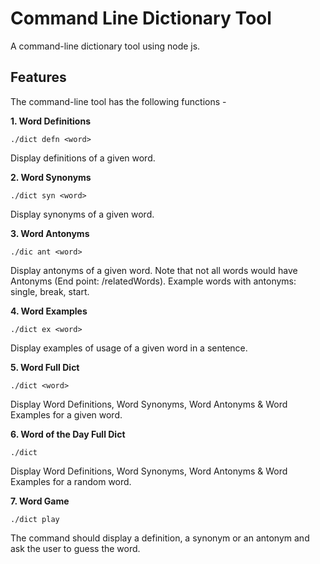 
# **Command Line Dictionary Tool**

A command-line dictionary tool using node js.

## Features

The command-line tool has the following functions -

**1. Word Definitions**

`./dict defn <word>`

Display definitions of a given word.

**2. Word Synonyms**

`./dict syn <word>`

Display synonyms of a given word.

**3. Word Antonyms**

`./dic ant <word>`

Display antonyms of a given word. Note that not all words would have Antonyms  (End point: /relatedWords). Example words with antonyms: single, break, start.

**4. Word Examples**

`./dict ex <word>`

Display examples of usage of a given word in a sentence.

**5. Word Full Dict**

`./dict <word>`

Display Word Definitions, Word Synonyms, Word Antonyms & Word Examples for a given word.

**6. Word of the Day Full Dict**

`./dict`

Display Word Definitions, Word Synonyms, Word Antonyms & Word Examples for a random word.

**7. Word Game**

`./dict play`

The command should display a definition, a synonym or an antonym and ask the user to guess the word.